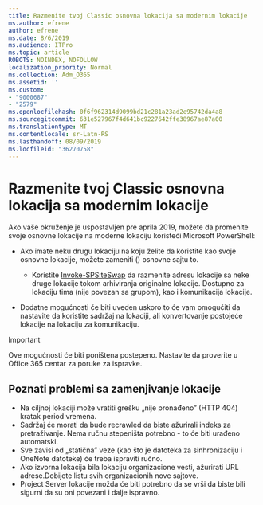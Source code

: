 ```yaml
---
title: Razmenite tvoj Classic osnovna lokacija sa modernim lokacije
ms.author: efrene
author: efrene
ms.date: 8/6/2019
ms.audience: ITPro
ms.topic: article
ROBOTS: NOINDEX, NOFOLLOW
localization_priority: Normal
ms.collection: Adm_O365
ms.assetid: ''
ms.custom:
- "9000687"
- "2579"
ms.openlocfilehash: 0f6f962314d9099bd21c281a23ad2e95742da4a8
ms.sourcegitcommit: 631e527967f4d641bc9227642ffe38967ae87a00
ms.translationtype: MT
ms.contentlocale: sr-Latn-RS
ms.lasthandoff: 08/09/2019
ms.locfileid: "36270758"
---
```

# <a name="swap-your-classic-root-site-with-a-modern-site"></a>Razmenite tvoj Classic osnovna lokacija sa modernim lokacije

Ako vaše okruženje je uspostavljen pre aprila 2019, možete da promenite svoje osnovne lokacije na moderne lokaciju koristeći Microsoft PowerShell:

- Ako imate neku drugu lokaciju na koju želite da koristite kao svoje osnovne lokacije, možete zameniti () osnovne sajtu to. 
    - Koristite [Invoke-SPSiteSwap](https://docs.microsoft.com/powershell/module/sharepoint-online/invoke-spositeswap?view=sharepoint-ps) da razmenite adresu lokacije sa neke druge lokacije tokom arhiviranja originalne lokacije. Dostupno za lokaciju tima (nije povezan sa grupom), kao i komunikacija lokacije. 

- Dodatne mogućnosti će biti uveden uskoro to će vam omogućiti da nastavite da koristite sadržaj na lokaciji, ali konvertovanje postojeće lokacije na lokaciju za komunikaciju. 
>[!Important]
>Ove mogućnosti će biti poništena postepeno. Nastavite da proverite u Office 365 centar za poruke za ispravke. 

## <a name="known-issues-with-swapping-sites"></a>Poznati problemi sa zamenjivanje lokacije

- Na ciljnoj lokaciji može vratiti grešku „nije pronađeno” (HTTP 404) kratak period vremena.
- Sadržaj će morati da bude recrawled da biste ažurirali indeks za pretraživanje. Nema ručnu stepeništa potrebno - to će biti urađeno automatski.
- Sve zavisi od „statična” veze (kao što je datoteka za sinhronizaciju i OneNote datoteke) će treba ispraviti ručno.
- Ako izvorna lokacija bila lokaciju organizacione vesti, ažurirati URL adrese.Dobijete listu svih organizacionih nove sajtove.
- Project Server lokacije možda će biti potrebno da se vrši da biste bili sigurni da su oni povezani i dalje ispravno.





